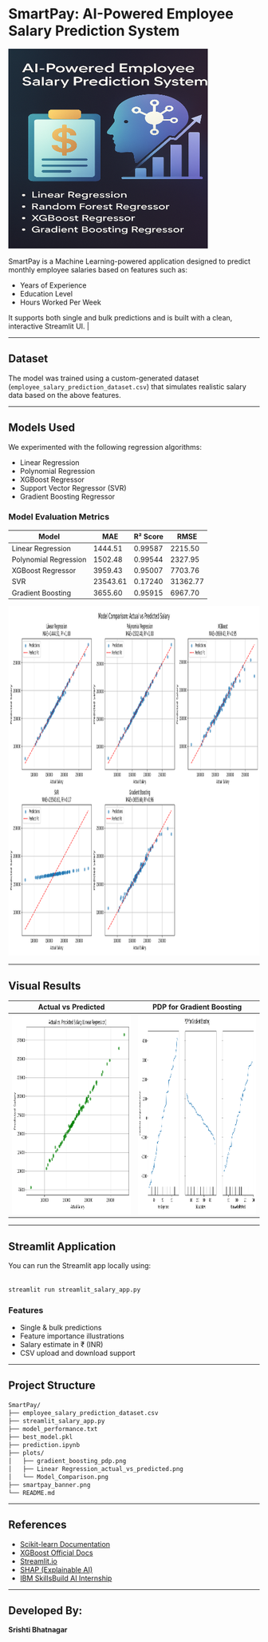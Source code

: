 
# SmartPay: AI-Powered Employee Salary Prediction System

<img src="smartpay_banner.png" alt="SmartPay Banner" width="400" height="400">

SmartPay is a Machine Learning-powered application designed to predict monthly employee salaries based on features such as:
- Years of Experience
- Education Level
- Hours Worked Per Week

It supports both single and bulk predictions and is built with a clean, interactive Streamlit UI. |

---

## Dataset

The model was trained using a custom-generated dataset (`employee_salary_prediction_dataset.csv`) that simulates realistic salary data based on the above features.

---

## Models Used

We experimented with the following regression algorithms:

- Linear Regression
- Polynomial Regression
- XGBoost Regressor
- Support Vector Regressor (SVR)
- Gradient Boosting Regressor

### Model Evaluation Metrics

| Model                   | MAE      | R² Score | RMSE     |
|------------------------|----------|----------|----------|
| Linear Regression       | 1444.51  | 0.99587  | 2215.50  |
| Polynomial Regression   | 1502.48  | 0.99544  | 2327.95  |
| XGBoost Regressor       | 3959.43  | 0.95007  | 7703.76  |
| SVR                     | 23543.61 | 0.17240  | 31362.77 |
| Gradient Boosting       | 3655.60  | 0.95915  | 6967.70  |

<img src="Model_Comparison.png" alt="Model Comparison Graphs" width="700" height="700">

---

## Visual Results

| Actual vs Predicted | PDP for Gradient Boosting |
|---------------------|---------------------------|
| <img src="Linear Regression_actual_vs_predicted.png" alt="Regression_actual_vs_predicted_graph" width="400" height="400"> | <img src="gradient_boosting_pdp.png" alt="pdp Graph" width="400" height="400"> |

---

## Streamlit Application

You can run the Streamlit app locally using:

```bash

streamlit run streamlit_salary_app.py

```

### Features

- Single & bulk predictions
- Feature importance illustrations
- Salary estimate in ₹ (INR)
- CSV upload and download support

---

## Project Structure

```
SmartPay/
├── employee_salary_prediction_dataset.csv
├── streamlit_salary_app.py
├── model_performance.txt
├── best_model.pkl
├── prediction.ipynb
├── plots/
│   ├── gradient_boosting_pdp.png
│   ├── Linear Regression_actual_vs_predicted.png
│   └── Model_Comparison.png
├── smartpay_banner.png
└── README.md
```

---

## References

- [Scikit-learn Documentation](https://scikit-learn.org/stable/documentation.html)
- [XGBoost Official Docs](https://xgboost.readthedocs.io/en/stable/)
- [Streamlit.io](https://streamlit.io/)
- [SHAP (Explainable AI)](https://shap.readthedocs.io/en/latest/)
- [IBM SkillsBuild AI Internship](https://skillsbuild.org/)

---

## Developed By:

**Srishti Bhatnagar**  

